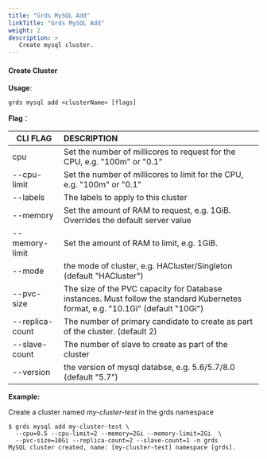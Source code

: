 ```yaml
---
title: "Grds MySQL Add"
linkTitle: "Grds MySQL Add"
weight: 2
description: >
   Create mysql cluster.
---
```


#### Create Cluster

**Usage**:

```shell script
grds mysql add <clusterName> [flags]
```

**Flag**：

| CLI FLAG        | DESCRIPTION                                                  |
| --------------- | :----------------------------------------------------------- |
| cpu             | Set the number of millicores to request for the CPU, e.g. "100m" or "0.1" |
| --cpu-limit     | Set the number of millicores to limit for the CPU, e.g. "100m" or "0.1" |
| --labels        | The labels to apply to this cluster                          |
| --memory        | Set the amount of RAM to request, e.g. 1GiB. Overrides the default server value |
| --memory-limit  | Set the amount of RAM to limit, e.g. 1GiB.                   |
| --mode          | the mode of cluster, e.g. HACluster/Singleton (default "HACluster") |
| --pvc-size      | The size of the PVC capacity for Database instances. Must follow the standard Kubernetes format, e.g. "10.1Gi" (default "10Gi") |
| --replica-count | The number of primary candidate to create as part of the cluster. (default 2) |
| --slave-count   | The number of slave to create as part of the cluster         |
| --version       | the version of mysql databse, e.g. 5.6/5.7/8.0 (default "5.7") |

**Example:**

Create a cluster named *my-cluster-test* in the grds namespace

```shell
$ grds mysql add my-cluster-test \
  --cpu=0.5 --cpu-limit=2 --memory=2Gi --memory-limit=2Gi  \
  --pvc-size=10Gi --replica-count=2 --slave-count=1 -n grds
MySQL cluster created, name: [my-cluster-test] namespace [grds].
```